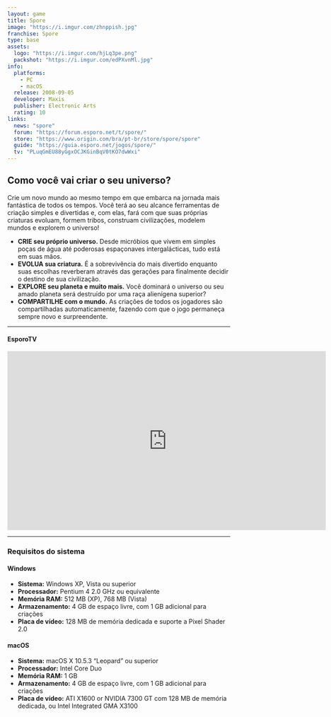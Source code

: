 ```yaml
---
layout: game
title: Spore
image: "https://i.imgur.com/zhnppish.jpg"
franchise: Spore
type: base
assets:
  logo: "https://i.imgur.com/hjLq3pe.png"
  packshot: "https://i.imgur.com/edPXvnMl.jpg"
info:
  platforms:
    - PC
    - macOS
  release: 2008-09-05
  developer: Maxis
  publisher: Electronic Arts
  rating: 10
links:
  news: "spore"
  forum: "https://forum.esporo.net/t/spore/"
  store: "https://www.origin.com/bra/pt-br/store/spore/spore"
  guide: "https://guia.esporo.net/jogos/spore/"
  tv: "PLuqGmEU88yGgxOCJKGinBqV0tKO7dwWxi"
---
```


## Como você vai criar o seu universo?

Crie um novo mundo ao mesmo tempo em que embarca na jornada mais fantástica de todos os tempos. Você terá ao seu alcance ferramentas de criação simples e divertidas e, com elas, fará com que suas próprias criaturas evoluam, formem tribos, construam civilizações, modelem mundos e explorem o universo!

- **CRIE seu próprio universo.** Desde micróbios que vivem em simples poças de água até poderosas espaçonaves intergalácticas, tudo está em suas mãos.
- **EVOLUA sua criatura.** É a sobrevivência do mais divertido enquanto suas escolhas reverberam através das gerações para finalmente decidir o destino de sua civilização.
- **EXPLORE seu planeta e muito mais.** Você dominará o universo ou seu amado planeta será destruído por uma raça alienígena superior?
- **COMPARTILHE com o mundo.** As criações de todos os jogadores são compartilhadas automaticamente, fazendo com que o jogo permaneça sempre novo e surpreendente.

---

#### EsporoTV

<iframe width="720" height="405" src="https://www.youtube.com/embed?listType=playlist&list=PLuqGmEU88yGgxOCJKGinBqV0tKO7dwWxi&autoplay=1&playsinline=0&controls=0" frameborder="0" allow="accelerometer; autoplay; encrypted-media; gyroscope; picture-in-picture" allowfullscreen></iframe>


---

### Requisitos do sistema

#### Windows

- **Sistema:** Windows XP, Vista ou superior
- **Processador:** Pentium 4 2.0 GHz ou equivalente
- **Memória RAM:** 512 MB (XP), 768 MB (Vista)
- **Armazenamento:** 4 GB de espaço livre, com 1 GB adicional para criações
- **Placa de vídeo:** 128 MB de memória dedicada e suporte a Pixel Shader 2.0

#### macOS

- **Sistema:** macOS X 10.5.3 “Leopard” ou superior
- **Processador:** Intel Core Duo
- **Memória RAM:** 1 GB
- **Armazenamento:** 4 GB de espaço livre, com 1 GB adicional para criações
- **Placa de vídeo:** ATI X1600 or NVIDIA 7300 GT com 128 MB de memória dedicada, ou Intel Integrated GMA X3100

